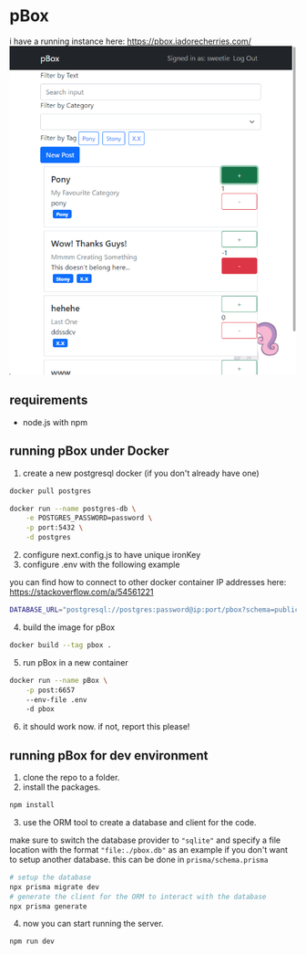 # pBox

i have a running instance here: https://pbox.iadorecherries.com/
![Screenshot of pBox Usage](screenshot.png)

## requirements
- node.js with npm

## running pBox under Docker
1. create a new postgresql docker (if you don't already have one)
```sh
docker pull postgres
```
```sh
docker run --name postgres-db \
    -e POSTGRES_PASSWORD=password \
    -p port:5432 \
    -d postgres
```
2. configure next.config.js to have unique ironKey
3. configure .env with the following example

you can find how to connect to other docker container IP addresses here: https://stackoverflow.com/a/54561221
```sh
DATABASE_URL="postgresql://postgres:password@ip:port/pbox?schema=public"
```
4. build the image for pBox
```sh
docker build --tag pbox .
```
5. run pBox in a new container
```sh
docker run --name pBox \
    -p post:6657
    --env-file .env
    -d pbox
```
6. it should work now. if not, report this please!

## running pBox for dev environment

1. clone the repo to a folder.
2. install the packages.
```sh
npm install
```
3. use the ORM tool to create a database and client for the code.

make sure to switch the database provider to `"sqlite"` and specify a file location with
the format `"file:./pbox.db"` as an example if you don't want to setup another
database. this can be done in `prisma/schema.prisma`

```sh
# setup the database
npx prisma migrate dev
# generate the client for the ORM to interact with the database
npx prisma generate
```
4. now you can start running the server.
```sh
npm run dev
``` 
